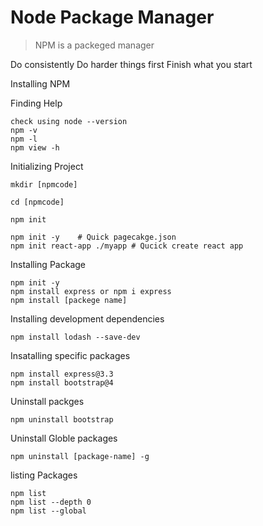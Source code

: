 # Node Package Manager
> NPM is a packeged manager

Do consistently 
Do harder things first
Finish what you start



Installing NPM

Finding Help

	check using node --version
	npm -v
	npm -l
	npm view -h
	
Initializing Project
	
	mkdir [npmcode]
	
	cd [npmcode]
	
	npm init  

	npm init -y    # Quick pagecakge.json
	npm init react-app ./myapp # Qucick create react app

Installing Package
	
	npm init -y
	npm install express or npm i express
	npm install [packege name]

Installing development dependencies
	
	npm install lodash --save-dev

Insatalling specific packages
	
	npm install express@3.3
	npm install bootstrap@4

Uninstall packges
	
	npm uninstall bootstrap

Uninstall Globle packages

	npm uninstall [package-name] -g

listing Packages
	
	npm list
	npm list --depth 0
	npm list --global 









